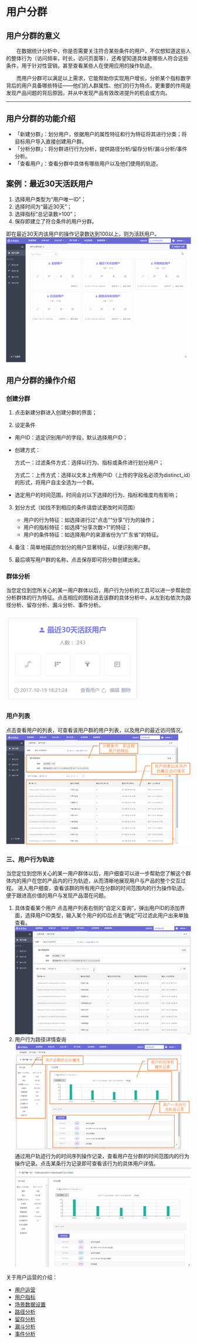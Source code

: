 # 用户分群
## 用户分群的意义
&emsp;&emsp;在数据统计分析中，你是否需要关注符合某些条件的用户，不仅想知道这些人的整体行为（访问频率，时长，访问页面等），还希望知道具体是哪些人符合这些条件，用于针对性营销，甚至查看某些人在使用应用的操作轨迹。

&emsp;&emsp;而用户分群可以满足以上需求，它能帮助你实现用户增长，分析某个指标数字背后的用户具备哪些特征——他们的人群属性、他们的行为特点，更重要的作用是发现产品问题的背后原因，并从中发现产品有效改进提升的机会或方向。

***  

## 用户分群的功能介绍
* 「新建分群」：划分用户，依据用户的属性特征和行为特征将其进行分类；将目标用户导入直接创建用户群。
* 「分析分群」：将分群进行行为分析，提供路径分析/留存分析/漏斗分析/事件分析。
* 「查看用户」：查看分群中具体有哪些用户以及他们使用的轨迹。

## 案例：最近30天活跃用户
1. 选择用户类型为“用户唯一ID”；
2. 选择时间为“最近30天”；
3. 选择指标“总记录数>100”；
4. 保存即建立了符合条件的用户分群。

即在最近30天内该用户的操作记录数达到100以上，则为活跃用户。
![](/assets/user/user-1.gif)

## 用户分群的操作介绍
### 创建分群
1.	点击新建分群进入创建分群的界面；

2.	设定条件

* 用户ID：选定识别用户的字段，默认选择用户ID；
* 创建方式：

    方式一：过滤条件方式：选择以行为、指标或条件进行划分用户；

    方式二：上传方式：选择以文本上传用户ID（上传的字段名必须为distinct_id）的形式，将用户自主全选为一个群。
* 选定用户的时间范围，时间会对以下选择的行为、指标和维度均有影响；

3.	划分方式（如找不到相应的条件请尝试更改时间范围）
    * 用户的行为特征：如选择进行过“点击”“分享”行为的操作；
    * 用户的指标特征：如选择“分享次数>1”的特征；
    * 用户的条件特征：如选择用户的来源省份为“广东省”的特征。

4.	备注：简单地描述你划分的用户显著特征，以便识别用户群。

5.	最后填写用户群的名称，点击保存即可将分群创建出来。


### 群体分析
当您定位到您所关心的某一用户群体以后，用户行为分析的工具可以进一步帮助您分析群体的行为特征。点击相应的图标进去该群的具体分析中，从左到右依次为路径分析、留存分析、漏斗分析、事件分析。

![](/assets/user/user-2.gif)

### 用户列表
点击查看用户的列表，可查看该用户群的用户列表，以及用户的最近访问情况。
![](/assets/user/user-5.png)

### 三、用户行为轨迹 <div id="behavior-trace"></div>
当您定位到您所关心的某一用户群体以后，用户细查可以进一步帮助您了解这个群体内的用户在您的产品内的行为轨迹，从而清晰地展现用户与产品的整个交互过程。
进入用户细查，查看该群的所有用户在分群的时间范围内的行为操作轨迹。便于跟进高价值的用户与发现产品潜在问题。
1.	具体查看某个用户
点击用户列表右侧的“自定义查询”，弹出用户ID的添加界面，选择用户ID类型，输入某个用户的ID后点击“确定”可过滤此用户出来单独查看。
![](/assets/user/user-3.gif)
2.	用户行为路径详情查询
![](/assets/user/user-4.png)
通过用户轨迹行为的时间序列操作记录，查看用户在分群的时间范围内的行为操作记录。点击某条行为记录即可查看该行为的具体用户详情。
![](/assets/user/user-6.gif)


关于用户运营的介绍：
  * [用户运营](user-operation.md)
  * [用户指标](user-quota.md)
  * [场景数据设置](user-operation.md#scene-setting)
  * [路径分析](path-analytics.md)
  * [留存分析](retation-analytics.md)
  * [漏斗分析](funnel-analytics.md)
  * [事件分析](event-analytics.md)